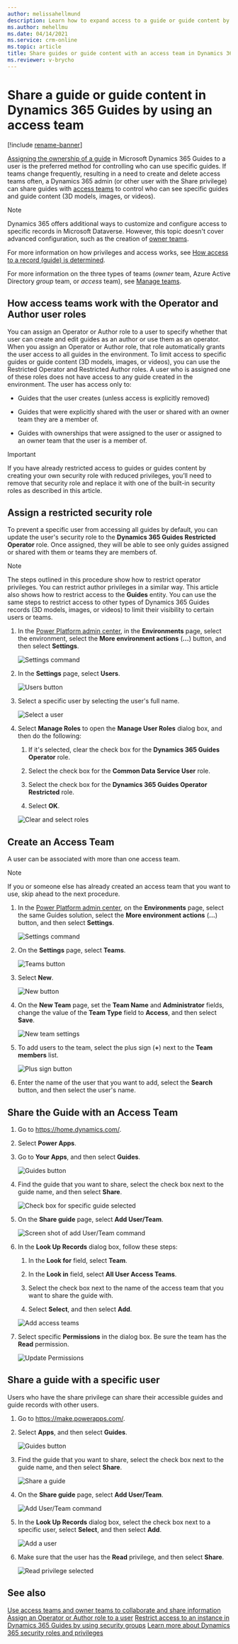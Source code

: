 ```yaml
---
author: melissahellmund
description: Learn how to expand access to a guide or guide content by sharing with an access team in Microsoft Dynamics 365 Guides.
ms.author: mehellmu
ms.date: 04/14/2021
ms.service: crm-online
ms.topic: article
title: Share guides or guide content with an access team in Dynamics 365 Guides
ms.reviewer: v-brycho
---
```


# Share a guide or guide content in Dynamics 365 Guides by using an access team

[!include [rename-banner](~/includes/cc-data-platform-banner.md)]

[Assigning the ownership of a guide](admin-access-assign.md) in Microsoft Dynamics 365 Guides to a user is the preferred method for controlling who can use specific guides. If teams change frequently, resulting in a need to create and delete access teams often, a Dynamics 365 admin (or other user with the Share privilege) can share guides with [access teams](https://docs.microsoft.com/dynamics365/customerengagement/on-premises/developer/use-access-teams-owner-teams-collaborate-share-information) to control who can see specific guides and guide content (3D models, images, or videos).

> [!NOTE]
> Dynamics 365 offers additional ways to customize and configure access to specific records in Microsoft Dataverse. However, this topic doesn't cover advanced configuration, such as the creation of [owner teams](https://docs.microsoft.com/dynamics365/customerengagement/on-premises/developer/use-access-teams-owner-teams-collaborate-share-information).

For more information on how privileges and access works, see [How access to a record (guide) is determined](https://docs.microsoft.com/power-platform/admin/how-record-access-determined).

For more information on the three types of teams (*owner* team, Azure Active Directory *group* team, or *access* team), see [Manage teams](https://docs.microsoft.com/power-platform/admin/manage-teams).

## How access teams work with the Operator and Author user roles

You can assign an Operator or Author role to a user to specify whether that user can create and edit guides as an author or use them as an operator. When you assign an Operator or Author role, that role automatically grants the user access to all guides in the environment. To limit access to specific guides or guide content (3D models, images, or videos), you can use the Restricted Operator and Restricted Author roles. A user who is assigned one of these roles does not have access to any guide created in the environment. The user has access only to:

- Guides that the user creates (unless access is explicitly removed)

- Guides that were explicitly shared with the user or shared with an owner team they are a member of.

- Guides with ownerships that were assigned to the user or assigned to an owner team that the user is a member of.

> [!IMPORTANT]
> If you have already restricted access to guides or guides content by creating your own security role with reduced privileges, you’ll need to remove that security role and replace it with one of the built-in security roles as described in this article.

## Assign a restricted security role

To prevent a specific user from accessing all guides by default, you can update the user's security role to the **Dynamics 365 Guides Restricted Operator** role. Once assigned, they will be able to see only guides assigned or shared with them or teams they are members of.

> [!NOTE]
> The steps outlined in this procedure show how to restrict operator privileges. You can restrict author privileges in a similar way. This article also shows how to restrict access to the **Guides** entity. You can use the same steps to restrict access to other types of Dynamics 365 Guides records (3D models, images, or videos) to limit their visibility to certain users or teams.

1. In the [Power Platform admin center](https://admin.powerplatform.microsoft.com/environments), in the **Environments** page, select the environment, select the **More environment actions** (**...**) button, and then select **Settings**.

    ![Settings command](media/access-teams-9.PNG "Settings command")

2. In the **Settings** page, select **Users**.

    ![Users button](media/access-teams-10.PNG "Users button")

3. Select a specific user by selecting the user's full name.

    ![Select a user](media/access-teams-11.PNG "Select a user")

4. Select **Manage Roles** to open the **Manage User Roles** dialog box, and then do the following:

    1. If it's selected, clear the check box for the **Dynamics 365 Guides Operator** role.

    2. Select the check box for the **Common Data Service User** role.

    3. Select the check box for the **Dynamics 365 Guides Operator Restricted** role.

    4. Select **OK**.

    ![Clear and select roles](media/manage-user-basic-user-restricted-op.png "Clear and select roles")

## Create an Access Team

A user can be associated with more than one access team.

> [!NOTE]
> If you or someone else has already created an access team that you want to use, skip ahead to the next procedure.

1. In the [Power Platform admin center](https://admin.powerplatform.microsoft.com/environments), on the **Environments** page, select the same Guides solution, select the **More environment actions** (**...**) button, and then select **Settings**.

    ![Settings command](media/access-teams-9.PNG "Settings command")

1. On the **Settings** page, select **Teams**.

    ![Teams button](media/access-teams-14.PNG "Teams button")

1. Select **New**.

    ![New button](media/access-teams-15.PNG "New button")

1. On the **New Team** page, set the **Team Name** and **Administrator** fields, change the value of the **Team Type** field to **Access**, and then select **Save**.

    ![New team settings](media/access-teams-16.jpg "New team settings")

1. To add users to the team, select the plus sign (**+**) next to the **Team members** list.

    ![Plus sign button](media/access-teams-17.jpg "Plus sign button")

1. Enter the name of the user that you want to add, select the **Search** button, and then select the user's name.

## Share the Guide with an Access Team

1. Go to <https://home.dynamics.com/>.

1. Select **Power Apps**.
1. Go to  **Your Apps**, and then select **Guides**.

    ![Guides button](media/access-teams-22.PNG "Guides button")

1. Find the guide that you want to share, select the check box next to the guide name, and then select **Share**.

    ![Check box for specific guide selected](media/access-teams-19.PNG "Check box for specific guide selected")

1. On the **Share guide** page, select **Add User/Team**.

    ![Screen shot of add User/Team command](media/access-teams-20.PNG "Screen shot of add User/Team command")

1. In the **Look Up Records** dialog box, follow these steps:

    1. In the **Look for** field, select **Team**.

    2. In the **Look in** field, select **All User Access Teams**.

    3. Select the check box next to the name of the access team that you want to share the guide with.

    4. Select **Select**, and then select **Add**.

    ![Add access teams](media/access-teams-21.PNG "Add access teams")

1. Select specific  **Permissions**  in the dialog box.  Be sure the team has the **Read** permission.

    ![Update Permissions](media/access-teams-21B.PNG "Update Permissions")

## Share a guide with a specific user

Users who have the share privilege can share their accessible guides and guide records with other users.

1. Go to <https://make.powerapps.com/>.

2. Select **Apps**, and then select **Guides**.

    ![Guides button](media/access-teams-22.PNG "Guides button")

3. Find the guide that you want to share, select the check box next to the guide name, and then select **Share**.

    ![Share a guide](media/access-teams-23.PNG "Share a guide")

4. On the **Share guide** page, select **Add User/Team**.

    ![Add User/Team command](media/access-teams-24.PNG "Add User/Team command")

5. In the **Look Up Records** dialog box, select the check box next to a specific user, select **Select**, and then select **Add**.

    ![Add a user](media/access-teams-25.PNG "Add a user")

6. Make sure that the user has the **Read** privilege, and then select **Share**.

    ![Read privilege selected](media/access-teams-26.PNG "Read privilege selected")

## See also

[Use access teams and owner teams to collaborate and share information](https://docs.microsoft.com/dynamics365/customerengagement/on-premises/developer/use-access-teams-owner-teams-collaborate-share-information)
[Assign an Operator or Author role to a user](assign-role.md)
[Restrict access to an instance in Dynamics 365 Guides by using security groups](admin-security.md)
[Learn more about Dynamics 365 security roles and privileges](https://docs.microsoft.com/dynamics365/customerengagement/on-premises/admin/security-roles-privileges)
